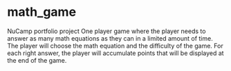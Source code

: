 # math_game
NuCamp portfolio project
One player game where the player needs to answer as many math equations as they
can in a limited amount of time. The player will choose the math equation and the
difficulty of the game. For each right answer, the player will accumulate points that will
be displayed at the end of the game.
